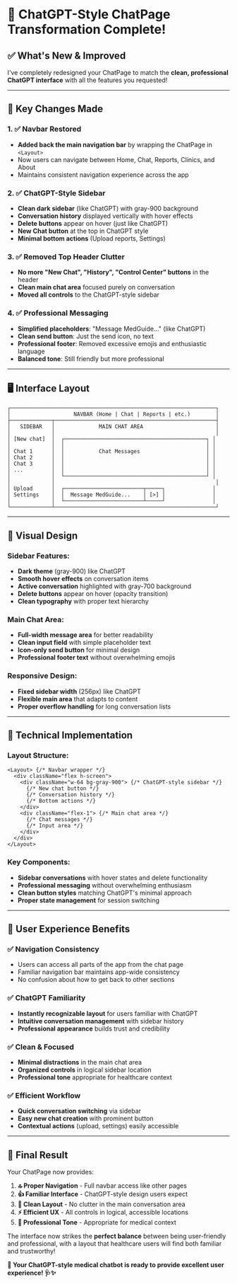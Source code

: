 # 🚀 ChatGPT-Style ChatPage Transformation Complete!

## ✅ **What's New & Improved**

I've completely redesigned your ChatPage to match the **clean, professional ChatGPT interface** with all the features you requested!

---

## 🎯 **Key Changes Made**

### 1. **✅ Navbar Restored**
- **Added back the main navigation bar** by wrapping the ChatPage in `<Layout>`
- Now users can navigate between Home, Chat, Reports, Clinics, and About
- Maintains consistent navigation experience across the app

### 2. **✅ ChatGPT-Style Sidebar**
- **Clean dark sidebar** (like ChatGPT) with gray-900 background
- **Conversation history** displayed vertically with hover effects
- **Delete buttons** appear on hover (just like ChatGPT)
- **New Chat button** at the top in ChatGPT style
- **Minimal bottom actions** (Upload reports, Settings)

### 3. **✅ Removed Top Header Clutter**
- **No more "New Chat", "History", "Control Center" buttons** in the header
- **Clean main chat area** focused purely on conversation
- **Moved all controls** to the ChatGPT-style sidebar

### 4. **✅ Professional Messaging**
- **Simplified placeholders**: "Message MedGuide..." (like ChatGPT)
- **Clean send button**: Just the send icon, no text
- **Professional footer**: Removed excessive emojis and enthusiastic language
- **Balanced tone**: Still friendly but more professional

---

## 🖥️ **Interface Layout**

```
┌─────────────────────────────────────────────────────────────────┐
│                    NAVBAR (Home | Chat | Reports | etc.)        │
├─────────────┬───────────────────────────────────────────────────┤
│   SIDEBAR   │              MAIN CHAT AREA                       │
│             │                                                   │
│ [New chat]  │  ┌─────────────────────────────────────────────┐ │
│             │  │                                             │ │
│ Chat 1      │  │           Chat Messages                     │ │
│ Chat 2      │  │                                             │ │
│ Chat 3      │  │                                             │ │
│ ...         │  │                                             │ │
│             │  └─────────────────────────────────────────────┘ │
│             │                                                   │
│ Upload      │  ┌─────────────────────────┬─────┐               │
│ Settings    │  │  Message MedGuide...    │ [>] │               │
│             │  └─────────────────────────┴─────┘               │
└─────────────┴───────────────────────────────────────────────────┘
```

---

## 🎨 **Visual Design**

### **Sidebar Features:**
- **Dark theme** (gray-900) like ChatGPT
- **Smooth hover effects** on conversation items
- **Active conversation** highlighted with gray-700 background
- **Delete buttons** appear on hover (opacity transition)
- **Clean typography** with proper text hierarchy

### **Main Chat Area:**
- **Full-width message area** for better readability
- **Clean input field** with simple placeholder text
- **Icon-only send button** for minimal design
- **Professional footer text** without overwhelming emojis

### **Responsive Design:**
- **Fixed sidebar width** (256px) like ChatGPT
- **Flexible main area** that adapts to content
- **Proper overflow handling** for long conversation lists

---

## 🔧 **Technical Implementation**

### **Layout Structure:**
```tsx
<Layout> {/* Navbar wrapper */}
  <div className="flex h-screen">
    <div className="w-64 bg-gray-900"> {/* ChatGPT-style sidebar */}
      {/* New chat button */}
      {/* Conversation history */}
      {/* Bottom actions */}
    </div>
    <div className="flex-1"> {/* Main chat area */}
      {/* Chat messages */}
      {/* Input area */}
    </div>
  </div>
</Layout>
```

### **Key Components:**
- **Sidebar conversations** with hover states and delete functionality
- **Professional messaging** without overwhelming enthusiasm
- **Clean button styles** matching ChatGPT's minimal approach
- **Proper state management** for session switching

---

## 🚀 **User Experience Benefits**

### ✅ **Navigation Consistency**
- Users can access all parts of the app from the chat page
- Familiar navigation bar maintains app-wide consistency
- No confusion about how to get back to other sections

### ✅ **ChatGPT Familiarity**
- **Instantly recognizable layout** for users familiar with ChatGPT
- **Intuitive conversation management** with sidebar history
- **Professional appearance** builds trust and credibility

### ✅ **Clean & Focused**
- **Minimal distractions** in the main chat area
- **Organized controls** in logical sidebar location  
- **Professional tone** appropriate for healthcare context

### ✅ **Efficient Workflow**
- **Quick conversation switching** via sidebar
- **Easy new chat creation** with prominent button
- **Contextual actions** (upload, settings) easily accessible

---

## 🎯 **Final Result**

Your ChatPage now provides:

1. **🔝 Proper Navigation** - Full navbar access like other pages
2. **👍 Familiar Interface** - ChatGPT-style design users expect
3. **🧹 Clean Layout** - No clutter in the main conversation area
4. **⚡ Efficient UX** - All controls in logical, accessible locations
5. **🏥 Professional Tone** - Appropriate for medical context

The interface now strikes the **perfect balance** between being user-friendly and professional, with a layout that healthcare users will find both familiar and trustworthy! 

**🎉 Your ChatGPT-style medical chatbot is ready to provide excellent user experience! 🩺✨**